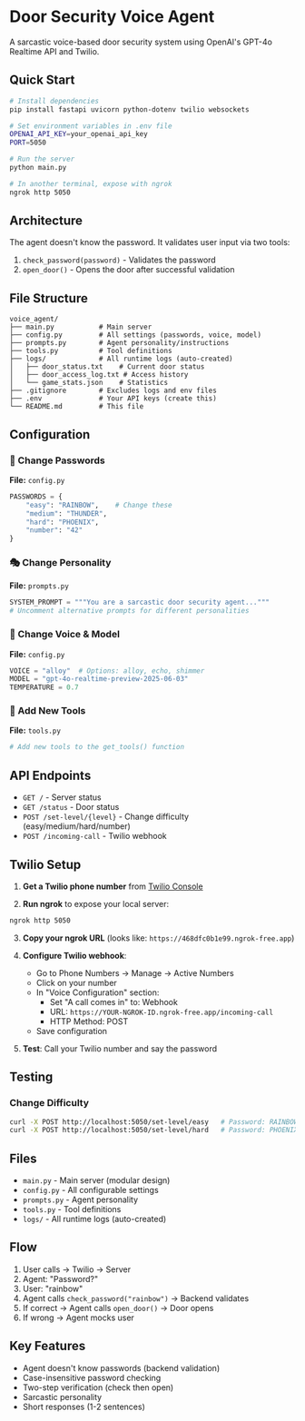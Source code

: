 # Door Security Voice Agent

A sarcastic voice-based door security system using OpenAI's GPT-4o Realtime API and Twilio.

## Quick Start

```bash
# Install dependencies
pip install fastapi uvicorn python-dotenv twilio websockets

# Set environment variables in .env file
OPENAI_API_KEY=your_openai_api_key
PORT=5050

# Run the server
python main.py

# In another terminal, expose with ngrok
ngrok http 5050
```

## Architecture

The agent doesn't know the password. It validates user input via two tools:
1. `check_password(password)` - Validates the password
2. `open_door()` - Opens the door after successful validation

## File Structure

```
voice_agent/
├── main.py           # Main server
├── config.py         # All settings (passwords, voice, model)
├── prompts.py        # Agent personality/instructions
├── tools.py          # Tool definitions
├── logs/             # All runtime logs (auto-created)
│   ├── door_status.txt    # Current door status
│   ├── door_access_log.txt # Access history
│   └── game_stats.json    # Statistics
├── .gitignore        # Excludes logs and env files
├── .env              # Your API keys (create this)
└── README.md         # This file
```

## Configuration

### 🔑 Change Passwords
**File:** `config.py`
```python
PASSWORDS = {
    "easy": "RAINBOW",    # Change these
    "medium": "THUNDER",  
    "hard": "PHOENIX",
    "number": "42"
}
```

### 🎭 Change Personality
**File:** `prompts.py`
```python
SYSTEM_PROMPT = """You are a sarcastic door security agent..."""
# Uncomment alternative prompts for different personalities
```

### 🎤 Change Voice & Model
**File:** `config.py`
```python
VOICE = "alloy"  # Options: alloy, echo, shimmer
MODEL = "gpt-4o-realtime-preview-2025-06-03"
TEMPERATURE = 0.7
```

### 🔧 Add New Tools
**File:** `tools.py`
```python
# Add new tools to the get_tools() function
```

## API Endpoints

- `GET /` - Server status
- `GET /status` - Door status
- `POST /set-level/{level}` - Change difficulty (easy/medium/hard/number)
- `POST /incoming-call` - Twilio webhook

## Twilio Setup

1. **Get a Twilio phone number** from [Twilio Console](https://console.twilio.com)

2. **Run ngrok** to expose your local server:
```bash
ngrok http 5050
```

3. **Copy your ngrok URL** (looks like: `https://468dfc0b1e99.ngrok-free.app`)

4. **Configure Twilio webhook**:
   - Go to Phone Numbers → Manage → Active Numbers
   - Click on your number
   - In "Voice Configuration" section:
     - Set "A call comes in" to: Webhook
     - URL: `https://YOUR-NGROK-ID.ngrok-free.app/incoming-call`
     - HTTP Method: POST
   - Save configuration

5. **Test**: Call your Twilio number and say the password

## Testing

### Change Difficulty
```bash
curl -X POST http://localhost:5050/set-level/easy   # Password: RAINBOW
curl -X POST http://localhost:5050/set-level/hard   # Password: PHOENIX
```

## Files

- `main.py` - Main server (modular design)
- `config.py` - All configurable settings
- `prompts.py` - Agent personality
- `tools.py` - Tool definitions
- `logs/` - All runtime logs (auto-created)

## Flow

1. User calls → Twilio → Server
2. Agent: "Password?"
3. User: "rainbow"
4. Agent calls `check_password("rainbow")` → Backend validates
5. If correct → Agent calls `open_door()` → Door opens
6. If wrong → Agent mocks user

## Key Features

- Agent doesn't know passwords (backend validation)
- Case-insensitive password checking
- Two-step verification (check then open)
- Sarcastic personality
- Short responses (1-2 sentences)